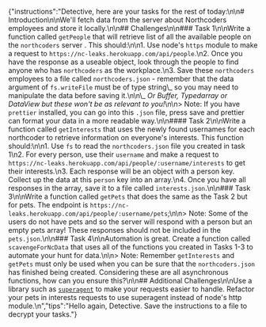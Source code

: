 {"instructions":"Detective, here are your tasks for the rest of today:\n\n# Introduction\n\nWe'll fetch data from the server about Northcoders employees and store it locally.\n\n## Challenges\n\n### Task 1\n\nWrite a function called `getPeople` that will retrieve list of all the available people on the `northcoders` server . This should:\n\n1. Use node's `https` module to make a request to `https://nc-leaks.herokuapp.com/api/people`.\n2. Once you have the response as a useable object, look through the people to find anyone who has `northcoders` as the workplace.\n3. Save these `northcoders` employees to a file called `northcoders.json` - remember that the data argument of `fs.writeFile` must be of type string\\_ so you may need to manipulate the data before saving it.\n\n\\_ _Or Buffer, Typedarray or DataView but these won't be as relevant to you!_\n\n> Note: If you have `prettier` installed, you can go into this `.json` file, press save and prettier can format your data in a more readable way.\n\n#### Task 2\n\nWrite a function called `getInterests` that uses the newly found usernames for each northcoder to retrieve information on everyone's interests. This function should:\n\n1. Use `fs` to read the `northcoders.json` file you created in task 1\n2. For every person, use their `username` and make a request to `https://nc-leaks.herokuapp.com/api/people/:username/interests` to get their interests.\n3. Each response will be an object with a person key. Collect up the data at this `person` key into an array.\n4. Once you have all responses in the array, save it to a file called `interests.json`.\n\n### Task 3\n\nWrite a function called `getPets` that does the same as the Task 2 but for pets. The endpoint is `https://nc-leaks.herokuapp.com/api/people/:username/pets`;\n\n> Note: Some of the users do not have pets and so the server will respond with a person but an empty pets array! These responses should not be included in the `pets.json`.\n\n### Task 4\n\nAutomation is great. Create a function called `scavengeForNcData` that uses all of the functions you created in Tasks 1-3 to automate your hunt for data.\n\n> Note: Remember `getInterests` and `getPets` must only be used when you can be sure that the `northcoders.json` has finished being created. Considering these are all asynchronous functions, how can you ensure this?\n\n## Additional Challenges\n\nUse a library such as [`superagent`](https://github.com/visionmedia/superagent) to make your requests easier to handle. Refactor your pets in interests requests to use superagent instead of node's http module.\n","tips":"Hello again, Detective. Save the instructions to a file to decrypt your tasks."}
